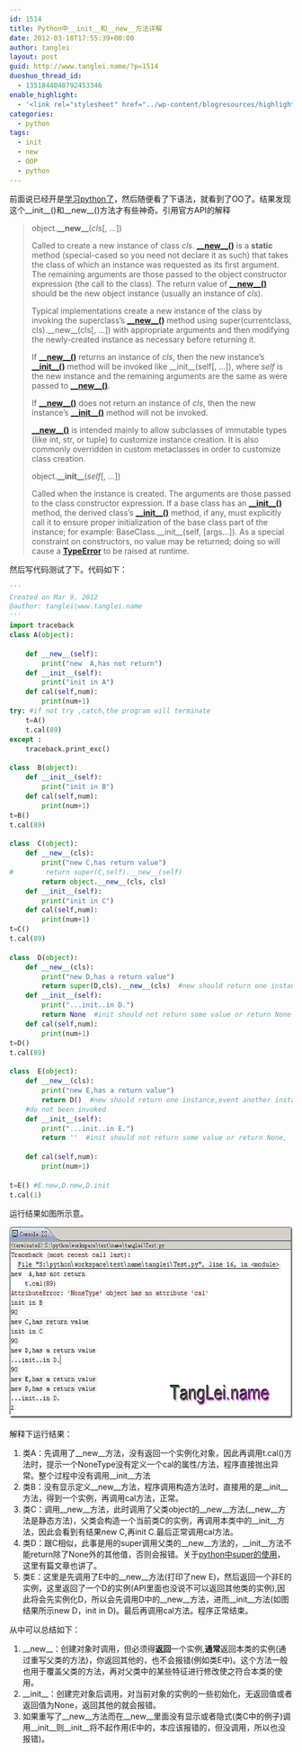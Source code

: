 ```yaml
---
id: 1514
title: Python中__init__和__new__方法详解
date: 2012-03-10T17:55:39+00:00
author: tanglei
layout: post
guid: http://www.tanglei.name/?p=1514
duoshuo_thread_id:
  - 1351844048792453346
enable_highlight:
  - '<link rel="stylesheet" href="../wp-content/blogresources/highlightconfig/highlight.default.min.css"><script src="../wp-content/blogresources/highlightconfig/jquery-2.1.4.min.js"></script><script src="../wp-content/blogresources/highlightconfig/enable_highlight.js"></script>'
categories:
  - python
tags:
  - init
  - new
  - OOP
  - python
---
```

前面说已经开是[学习python了](http://www.tanglei.name/start-to-learn-python/)，然后随便看了下语法，就看到了OO了。结果发现这个\_\_init\_\_()和\_\_new\_\_()方法才有些神奇。引用官方API的解释

> object.**\_\_new\_\_**(_cls_[, _&#8230;_])
> 
> Called to create a new instance of class _cls_. [**\_\_new\_\_()**](http://docs.python.org/py3k/reference/datamodel.html?highlight=__new__#object.__new__) is a **static** method (special-cased so you need not declare it as such) that takes the class of which an instance was requested as its first argument. The remaining arguments are those passed to the object constructor expression (the call to the class). The return value of [**\_\_new\_\_()**](http://docs.python.org/py3k/reference/datamodel.html?highlight=__new__#object.__new__) should be the new object instance (usually an instance of _cls_).
> 
> Typical implementations create a new instance of the class by invoking the superclass’s [**\_\_new\_\_()**](http://docs.python.org/py3k/reference/datamodel.html?highlight=__new__#object.__new__) method using super(currentclass, cls).\_\_new\_\_(cls[, &#8230;]) with appropriate arguments and then modifying the newly-created instance as necessary before returning it.
> 
> If [**\_\_new\_\_()**](http://docs.python.org/py3k/reference/datamodel.html?highlight=__new__#object.__new__) returns an instance of _cls_, then the new instance’s [**\_\_init\_\_()**](http://docs.python.org/py3k/reference/datamodel.html?highlight=__new__#object.__init__) method will be invoked like \_\_init\_\_(self[, &#8230;]), where _self_ is the new instance and the remaining arguments are the same as were passed to [**\_\_new\_\_()**](http://docs.python.org/py3k/reference/datamodel.html?highlight=__new__#object.__new__).
> 
> If [**\_\_new\_\_()**](http://docs.python.org/py3k/reference/datamodel.html?highlight=__new__#object.__new__) does not return an instance of _cls_, then the new instance’s [**\_\_init\_\_()**](http://docs.python.org/py3k/reference/datamodel.html?highlight=__new__#object.__init__) method will not be invoked.
> 
> [**\_\_new\_\_()**](http://docs.python.org/py3k/reference/datamodel.html?highlight=__new__#object.__new__) is intended mainly to allow subclasses of immutable types (like int, str, or tuple) to customize instance creation. It is also commonly overridden in custom metaclasses in order to customize class creation.
> 
> object.**\_\_init\_\_**(_self_[, _&#8230;_])
> 
> Called when the instance is created. The arguments are those passed to the class constructor expression. If a base class has an [**\_\_init\_\_()**](http://docs.python.org/py3k/reference/datamodel.html?highlight=__new__#object.__init__) method, the derived class’s [**\_\_init\_\_()**](http://docs.python.org/py3k/reference/datamodel.html?highlight=__new__#object.__init__) method, if any, must explicitly call it to ensure proper initialization of the base class part of the instance; for example: BaseClass.\_\_init\_\_(self, [args&#8230;]). As a special constraint on constructors, no value may be returned; doing so will cause a [**TypeError**](http://docs.python.org/py3k/library/exceptions.html#TypeError) to be raised at runtime.

然后写代码测试了下。代码如下：

```python
'''
Created on Mar 9, 2012
@author: tanglei|www.tanglei.name
'''
import traceback
class A(object):

    def __new__(self):
        print("new  A,has not return")
    def __init__(self):
        print("init in A")
    def cal(self,num):
        print(num+1)
try: #if not try ,catch,the program will terminate
    t=A()
    t.cal(89)
except :
    traceback.print_exc()

class  B(object):
    def __init__(self):
        print("init in B")
    def cal(self,num):
        print(num+1)   
t=B()
t.cal(89)

class  C(object):
    def __new__(cls):
        print("new C,has return value")
#        return super(C,self).__new__(self)
        return object.__new__(cls, cls)
    def __init__(self):
        print("init in C")
    def cal(self,num):
        print(num+1)   
t=C()
t.cal(89)

class  D(object):
    def __new__(cls):
        print("new D,has a return value")
        return super(D,cls).__new__(cls)  #new should return one instance
    def __init__(self):
        print("...init..in D.")
        return None  #init should not return some value or return None
    def cal(self,num):
        print(num+1)   
t=D()
t.cal(89)

class  E(object):
    def __new__(cls):
        print("new E,has a return value")
        return D()  #new should return one instance,event another instance
    #do not been invoked
    def __init__(self):
        print("...init..in E.")
        return ''  #init should not return some value or return None,
    
    def cal(self,num):
        print(num+1)   

t=E() #E.new,D.new,D.init
t.cal(1)
```

运行结果如图所示意。

[<img style="display: inline; border: 0px;" title="python_init__new__method 1" src="/wp-content/uploads/2012/03/python_init__new__method1_thumb.jpg" alt="python_init__new__method 1" width="641" height="341" border="0" data-pinit="registered" />](/wp-content/uploads/2012/03/python_init__new__method1.jpg)

解释下运行结果：

  1. 类A：先调用了\_\_new\_\_方法，没有返回一个实例化对象，因此再调用t.cal()方法时，提示一个NoneType没有定义一个cal的属性/方法，程序直接抛出异常。整个过程中没有调用\_\_init\_\_方法
  2. 类B：没有显示定义\_\_new\_\_方法，程序调用构造方法时，直接用的是\_\_init\_\_方法，得到一个实例，再调用cal方法，正常。
  3. 类C：调用\_\_new\_\_方法，此时调用了父类object的\_\_new\_\_方法(\_\_new\_\_方法是静态方法)，父类会构造一个当前类C的实例，再调用本类中的\_\_init\_\_方法，因此会看到有结果new C,再init C.最后正常调用cal方法。
  4. 类D：跟C相似，此事是用的super调用父类的\_\_new\_\_方法的，\_\_init\_\_方法不能return除了None外的其他值，否则会报错。关于[python中super的使用](http://www.cnblogs.com/lovemo1314/archive/2011/05/03/2035005.html)，这里有篇文章也讲了。
  5. 类E：这里是先调用了E中的\_\_new\_\_方法(打印了new E)，然后返回一个非E的实例，这里返回了一个D的实例(API里面也没说不可以返回其他类的实例),因此将会先实例化D，所以会先调用D中的\_\_new\_\_方法，进而\_\_init\_\_方法(如图结果所示new D，init in D)。最后再调用cal方法。程序正常结束。

从中可以总结如下：

  1. \_\_new\_\_：创建对象时调用，但必须得**返回**一个实例,**通常**返回本类的实例(通过重写父类的方法)，你返回其他的，也不会报错(例如类E中)。这个方法一般也用于覆盖父类的方法，再对父类中的某些特征进行修改使之符合本类的使用。
  2. \_\_init\_\_：创建完对象后调用，对当前对象的实例的一些初始化，无返回值或者返回值为None，返回其他的就会报错。
  3. 如果重写了\_\_new\_\_方法而在\_\_new\_\_里面没有显示或者隐式(类C中的例子)调用\_\_init\_\_则\_\_init\_\_将不起作用(E中的，本应该报错的，但没调用，所以也没报错)。
